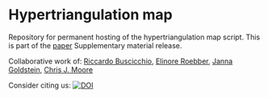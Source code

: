 # Hypertriangulation map
Repository for permanent hosting of the hypertriangulation map script.
This is part of the [paper](http://arxiv/...) Supplementary material release.

Collaborative work of:
[Riccardo Buscicchio](mailto:riccardo@star.sr.bham.ac.uk), [Elinore Roebber](mailto:eroebber@star.sr.bham.ac.uk), [Janna Goldstein](mailto:jgoldstein@star.sr.bham.ac.uk), [Chris J. Moore](mailto:cmoore@star.sr.bham.ac.uk)

Consider citing us: [![DOI](https://zenodo.org/badge/198878665.svg)](https://zenodo.org/badge/latestdoi/198878665)


